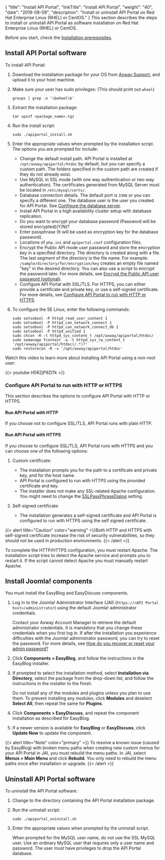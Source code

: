 {
"title": "Install API Portal",
  "linkTitle": "Install API Portal",
  "weight": "40",
  "date": "2019-08-09",
  "description": "Install or uninstall API Portal on Red Hat Enterprise Linux (RHEL) or CentOS."
}
This section describes the steps to install or uninstall API Portal as software installation on Red Hat Enterprise Linux (RHEL) or CentOS.

Before you start, check the [Installation prerequisites](/docs/apim_installation/apiportal_install/install_software_prereqs/).

## Install API Portal software

To install API Portal:

1. Download the installation package for your OS from [Axway Support](https://support.axway.com/), and upload it to your host machine.
2. Make sure your user has sudo privileges: (This should print out `wheel`)

   ```
   groups | grep -o '\bwheel\b'
   ```
3. Extract the installation package:

   ```
   tar xpvzf <package_name>.tgz
   ```
4. Run the install script:

   ```
   sudo ./apiportal_install.sh
   ```
5. Enter the appropriate values when prompted by the installation script. The options you are prompted for include:

   * Change the default install path. API Portal is installed at `/opt/axway/apiportal/htdoc` by default, but you can specify a custom path. The folders specified in the custom path are created if they do not already exist.
   * Use MySQL in SSL mode (with one way authentication or two way authentication). The certificates generated from MySQL Server must be located in `/etc/mysql/certs/`.
   * Database connection details. The default port is `3306` or you can specify a different one. The database user is the user you created for API Portal. See [Configure the database server](/docs/apim_installation/apiportal_install/install_software_configure_database/).
   * Install API Portal in a high availability cluster setup with database replication.
   * Do you want to encrypt your database password (Password will be stored encrypted)(Y/N)?
   * Enter passphrase (It will be used as encryption key for the database password).
   * Locations of `php.ini` and `apiportal.conf` configuration files.
   * Encrypt the Public API mode user password and store the encryption key in a specified directory. The directory is created along with a file. The last segment of the directory is the file name. For example: `/sample/directory/for/encryption/key` creates an empty file named "key" in the desired directory. You can also use a script to encrypt the password later. For more details, see [Encrypt the Public API user password (optional)](/docs/apim_installation/apiportal_install/upgrade_automatic/#encrypt-the-public-api-mode-user-password-optional).
   * Configure API Portal with SSL/TLS. For HTTPS, you can either provide a certificate and private key, or use a self-signed certificate. For more details, see [Configure API Portal to run with HTTP or HTTPS](#configure-api-portal-to-run-with-http-or-https).
6. To configure the SE Linux, enter the following commands:

   ```
   sudo setsebool -P httpd_read_user_content 1
   sudo setsebool -P httpd_can_network_connect 1
   sudo setsebool -P httpd_can_network_connect_db 1
   sudo setsebool -P httpd_unified 1
   sudo chcon -R -t httpd_sys_content_t /opt/axway/apiportal/htdoc/
   sudo semanage fcontext -a -t httpd_sys_rw_content_t '/opt/axway/apiportal/htdoc(/.*)?'
   sudo restorecon -R -v '/opt/axway/apiportal/htdoc'
   ```

Watch this video to learn more about installing API Portal using a non-root user:

{{< youtube H5RZjP9Zl7k >}}

### Configure API Portal to run with HTTP or HTTPS

This section describes the options to configure API Portal with HTTP or HTTPS.

#### Run API Portal with HTTP

If you choose not to configure SSL/TLS, API Portal runs with plain HTTP.

#### Run API Portal with HTTPS

If you choose to configure SSL/TLS, API Portal runs with HTTPS and you can choose one of the following options:

1. Custom certificate:

   * The installation prompts you for the path to a certificate and private key, and for the host name.
   * API Portal is configured to run with HTTPS using the provided certificate and key.
   * The installer does not make any SSL-related Apache configuration. You might need to change the [SSLPassPhraseDialog](https://httpd.apache.org/docs/current/mod/mod_ssl.html#sslpassphrasedialog) setting.
2. Self-signed certificate:

   * The installation generates a self-signed certificate and API Portal is configured to run with HTTPS using the self signed certificate.

{{< alert title="Caution" color="warning" >}}Both HTTP and HTTPS with self-signed certificate increase the risk of security vulnerabilities, so they should not be used in production environments.  {{< /alert >}}

To complete the HTTP/HTTPS configuration, you must restart Apache. The installation script tries to detect the Apache service and prompts you to restart it. If the script cannot detect Apache you must manually restart Apache.

## Install Joomla! components

You must install the EasyBlog and EasyDiscuss components.

1. Log in to the Joomla! Administrator Interface (JAI) (`https://<API Portal host>/administrator`) using the default Joomla! administrator credentials.

   Contact your Axway Account Manager to retrieve the default administrator credentials. It is mandatory that you change these credentials when you first log in. If after the installation you experience difficulties with the Joomla! administrator password, you can try to reset the password. For more details, see [How do you recover or reset your admin password?](https://docs.joomla.org/How_do_you_recover_or_reset_your_admin_password%3F)
2. Click **Components > EasyBlog**, and follow the instructions in the EasyBlog installer.
3. If prompted to select the installation method, select **Installation via Directory**, select the package from the drop-down list, and follow the instructions in the installer to the finish.

   Do not install any of the modules and plugins unless you plan to use them. To prevent installing any modules, click **Modules** and deselect **Select All**, then repeat the same for **Plugins**.
4. Click **Components > EasyDiscuss**, and repeat the component installation as described for EasyBlog.
5. If a newer version is available for **EasyBlog** or **EasyDiscuss**, click **Update Now** to update the component.

{{< alert title="Note" color="primary" >}} To resolve a known issue (caused by EasyBlog) with broken menu paths when creating new custom menus for your API Portal in JAI, you must rebuild the menu paths. In JAI, select **Menus > Main Menu** and click **Rebuild**. You only need to rebuild the menu paths once after installation or upgrade. {{< /alert >}}

## Uninstall API Portal software

To uninstall the API Portal software:

1. Change to the directory containing the API Portal installation package.
2. Run the uninstall script:

   ```
   sudo ./apiportal_uninstall.sh
   ```
3. Enter the appropriate values when prompted by the uninstall script.

   When prompted for the MySQL user name, do not use the SSL MySQL user. Use an ordinary MySQL user that requires only a user name and password. The user must have privileges to drop the API Portal database.
